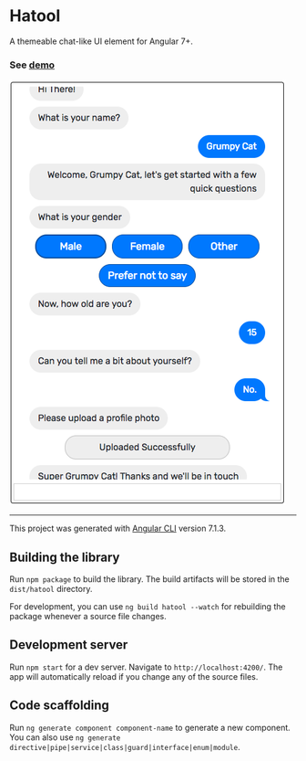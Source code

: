 # Hatool

A themeable chat-like UI element for Angular 7+.

### See [demo](https://akariv.github.io/hatool/)

![screenshot](screenshot.png)

---

This project was generated with [Angular CLI](https://github.com/angular/angular-cli) version 7.1.3.

## Building the library

Run `npm package` to build the library. The build artifacts will be stored in the `dist/hatool` directory.

For development, you can use `ng build hatool --watch` for rebuilding the package whenever a source file changes.

## Development server

Run `npm start` for a dev server. Navigate to `http://localhost:4200/`. The app will automatically reload if you change any of the source files.

## Code scaffolding

Run `ng generate component component-name` to generate a new component. You can also use `ng generate directive|pipe|service|class|guard|interface|enum|module`.
